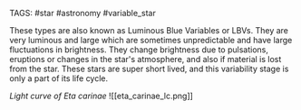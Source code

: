 TAGS: #star #astronomy #variable_star 

These types are also known as Luminous Blue Variables or LBVs. They are very luminous and large which are sometimes unpredictable and have large fluctuations in brightness. They change brightness due to pulsations, eruptions or changes in the star's atmosphere, and also if material is lost from the star. These stars are super short lived, and this variability stage is only a part of its life cycle. 

*Light curve of Eta carinae*
![[eta_carinae_lc.png]]
